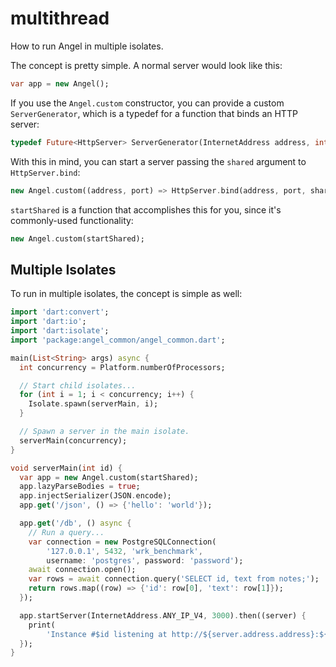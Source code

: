 # multithread
How to run Angel in multiple isolates.

The concept is pretty simple. A normal server would look like this:

```dart
var app = new Angel();
```

If you use the `Angel.custom` constructor, you can provide a custom `ServerGenerator`, which is
a typedef for a function that binds an HTTP server:

```dart
typedef Future<HttpServer> ServerGenerator(InternetAddress address, int port);
```

With this in mind, you can start a server passing the `shared` argument to `HttpServer.bind`:
```dart
new Angel.custom((address, port) => HttpServer.bind(address, port, shared: true));
```

`startShared` is a function that accomplishes this for you, since it's commonly-used functionality:
```dart
new Angel.custom(startShared);
```

## Multiple Isolates
To run in multiple isolates, the concept is simple as well:

```dart
import 'dart:convert';
import 'dart:io';
import 'dart:isolate';
import 'package:angel_common/angel_common.dart';

main(List<String> args) async {
  int concurrency = Platform.numberOfProcessors;

  // Start child isolates...
  for (int i = 1; i < concurrency; i++) {
    Isolate.spawn(serverMain, i);
  }

  // Spawn a server in the main isolate.
  serverMain(concurrency);
}

void serverMain(int id) {
  var app = new Angel.custom(startShared);
  app.lazyParseBodies = true;
  app.injectSerializer(JSON.encode);
  app.get('/json', () => {'hello': 'world'});

  app.get('/db', () async {
    // Run a query...
    var connection = new PostgreSQLConnection(
        '127.0.0.1', 5432, 'wrk_benchmark',
        username: 'postgres', password: 'password');
    await connection.open();
    var rows = await connection.query('SELECT id, text from notes;');
    return rows.map((row) => {'id': row[0], 'text': row[1]});
  });

  app.startServer(InternetAddress.ANY_IP_V4, 3000).then((server) {
    print(
        'Instance #$id listening at http://${server.address.address}:${server.port}');
  });
}

```

